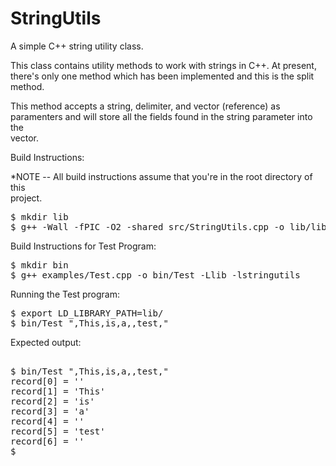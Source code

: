 # StringUtils
A simple C++ string utility class.

This class contains utility methods to work with strings in C++. At present,  
there's only one method which has been implemented and this is the split method.  

This method accepts a string, delimiter, and vector<string> (reference) as  
paramenters and will store all the fields found in the string parameter into the  
vector<string>.  
  
Build Instructions:  
  
*NOTE -- All build instructions assume that you're in the root directory of this  
project.  
  
<pre>
$ mkdir lib  
$ g++ -Wall -fPIC -O2 -shared src/StringUtils.cpp -o lib/libstringutils.so  
</pre>
  
Build Instructions for Test Program:  
  
<pre>
$ mkdir bin  
$ g++ examples/Test.cpp -o bin/Test -Llib -lstringutils  
</pre>
  
Running the Test program:  
<pre>
$ export LD_LIBRARY_PATH=lib/  
$ bin/Test ",This,is,a,,test,"  
</pre>
  
Expected output:  
  
<pre>  
$ bin/Test ",This,is,a,,test,"  
record[0] = ''  
record[1] = 'This'  
record[2] = 'is'  
record[3] = 'a'  
record[4] = ''  
record[5] = 'test'  
record[6] = ''  
$ </pre>
  
